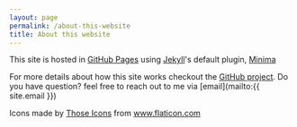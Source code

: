 ```yaml
---
layout: page
permalink: /about-this-website
title: About this website
---
```


This site is hosted in [GitHub Pages](https://pages.github.com/) using [Jekyll](https://jekyllrb.com/)'s default plugin, [Minima](https://github.com/jekyll/minima)

For more details about how this site works checkout the [GitHub project](https://github.com/angelsenra/angelsenra.github.io). Do you have question? feel free to reach out to me via [email](mailto:{{ site.email }})

<div>Icons made by <a href="https://www.flaticon.com/authors/those-icons" title="Those Icons">Those Icons</a> from <a href="https://www.flaticon.com/" title="Flaticon">www.flaticon.com</a></div>
